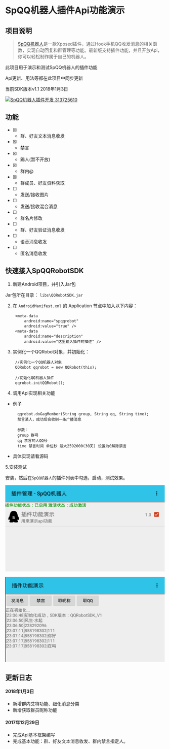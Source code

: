 # SpQQ机器人插件Api功能演示

## 项目说明



> [SpQQ机器人](https://www.coolapk.com/apk/com.specher.qqrobot)是一款Xposed插件，通过Hook手机QQ收发消息的相关函数，实现自动回复和群管理等功能。最新版支持插件功能，并且开放Api，你可以轻松制作属于自己的机器人。


此项目用于演示和测试SpQQ机器人的插件功能

Api更新、用法等都在此项目中同步更新

当前SDK版本v1.1 2018年1月3日

<html>
<a href="http://shang.qq.com/wpa/qunwpa?idkey=7eee5bc7382b96f3a84d578f708f5a70ea9053669760b908605e573f7b5f02b2"><img border="0" src="http://pub.idqqimg.com/wpa/images/group.png" alt="SpQQ机器人插件开发 313725610" title="SpQQ机器人插件开发"></a>
</html>

## 功能
- [x] - 群、好友文本消息收发
- [x] - 禁言
- [x] - 踢人(暂不开放)
- [x] - 群内@
- [x] - 群成员、好友资料获取
- [ ] - 发送/接收图片
- [ ] - 发送/接收混合消息
- [ ] - 群名片修改
- [ ] - 群、好友验证消息收发
- [ ] - 语音消息收发
- [ ] - 匿名消息收发

## 快速接入SpQQRobotSDK

1. 新建Android项目，并引入Jar包

Jar包所在目录： `libs\QQRobotSDK.jar`
    
2. 在 `AndroidManifest.xml` 的 Application 节点中加入以下内容：

        <meta-data
            android:name="spqqrobot"
            android:value="true" />
        <meta-data
            android:name="description"
            android:value="这里输入插件的描述" />


3. 实例化一个QQRobot对象，并初始化：
    
		//实例化一个QQ机器人对象
    	QQRobot qqrobot = new QQRobot(this);
		
		//初始化QQ机器人插件
		qqrobot.initQQRobot();

4. 调用Api实现相关功能

- 例子

        qqrobot.doGagMember(String group, String qq, String time);
        禁言某人，成功后会收到一条广播消息
        
        参数：
        group 群号
        qq 禁言的人QQ号
        time 禁言时间 单位秒 最大2592000(30天) 设置为0解除禁言

- 具体实现请看源码
        
5.安装测试

安装，然后在`SpQQ机器人`的插件列表中勾选，启动，测试效果。

![image](./img/test.png)

![image](./img/test2.png)


## 更新日志


#### 2018年1月3日
- 新增群内艾特功能、细化消息分类
- 新增获取群员昵称功能

#### 2017年12月29日
- 完成Api基本框架编写
- 完成基本功能：群、好友文本消息收发、群内禁言指定人。